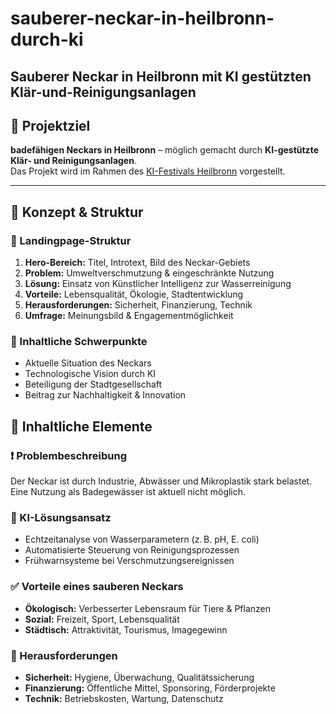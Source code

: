 # sauberer-neckar-in-heilbronn-durch-ki
Sauberer Neckar in Heilbronn mit KI gestützten Klär-und-Reinigungsanlagen
---

## 🎯 Projektziel

**badefähigen Neckars in Heilbronn** – möglich gemacht durch **KI-gestützte Klär- und Reinigungsanlagen**.  
Das Projekt wird im Rahmen des [KI-Festivals Heilbronn](https://ki-festival.de) vorgestellt.

---

## 📐 Konzept & Struktur

### 🔷 Landingpage-Struktur
1. **Hero-Bereich:** Titel, Introtext, Bild des Neckar-Gebiets
2. **Problem:** Umweltverschmutzung & eingeschränkte Nutzung
3. **Lösung:** Einsatz von Künstlicher Intelligenz zur Wasserreinigung
4. **Vorteile:** Lebensqualität, Ökologie, Stadtentwicklung
5. **Herausforderungen:** Sicherheit, Finanzierung, Technik
6. **Umfrage:** Meinungsbild & Engagementmöglichkeit

### 🔷 Inhaltliche Schwerpunkte
- Aktuelle Situation des Neckars
- Technologische Vision durch KI
- Beteiligung der Stadtgesellschaft
- Beitrag zur Nachhaltigkeit & Innovation

## 🧠 Inhaltliche Elemente

### ❗ Problembeschreibung
Der Neckar ist durch Industrie, Abwässer und Mikroplastik stark belastet. Eine Nutzung als Badegewässer ist aktuell nicht möglich.

### 🤖 KI-Lösungsansatz
- Echtzeitanalyse von Wasserparametern (z. B. pH, E. coli)
- Automatisierte Steuerung von Reinigungsprozessen
- Frühwarnsysteme bei Verschmutzungsereignissen

### ✅ Vorteile eines sauberen Neckars
- **Ökologisch:** Verbesserter Lebensraum für Tiere & Pflanzen  
- **Sozial:** Freizeit, Sport, Lebensqualität  
- **Städtisch:** Attraktivität, Tourismus, Imagegewinn

### 🧱 Herausforderungen
- **Sicherheit:** Hygiene, Überwachung, Qualitätssicherung  
- **Finanzierung:** Öffentliche Mittel, Sponsoring, Förderprojekte  
- **Technik:** Betriebskosten, Wartung, Datenschutz
